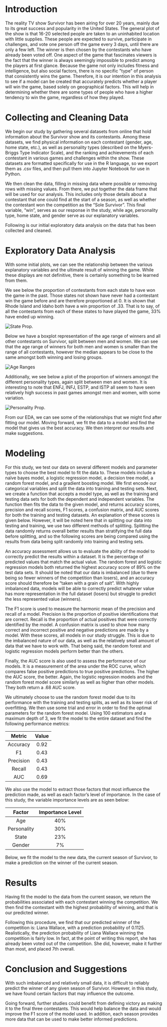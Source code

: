 # Introduction

The reality TV show Survivor has been airing for over 20 years, mainly due to its great success and popularity in the United States. The general plot of the show is that 16-20 selected people are taken to an uninhabited location with little supplies. These people are expected to survive, participate in challenges, and vote one person off the game every 3 days, until there are only a few left. The winner is then chosen by the contestants who have already been voted off.  One aspect of the game that fascinates viewers is the fact that the winner is always seemingly impossible to predict among the players at first glance. Because the game not only includes fitness and intelligence, but also social factors, there is no specific "type" of person that consistently wins the game. Therefore, it is our intention in this analysis to see if a model can be created that accurately predicts whether a player will win the game, based solely on geographical factors. This will help in determining whether there are some types of people who have a higher tendency to win the game, regardless of how they played.

# Collecting and Cleaning Data

We begin our study by gathering several datasets from online that hold information about the Survivor show and its contestants. Among these datasets, we find physical information on each contestant (gender, age, home state, etc.), as well as personality types (described on the Myers-Briggs Type Indicator Scale), and the ranking and achievements of each contestant in various games and challenges within the show. These datasets are formatted specifically for use in the R language, so we export them as .csv files, and then pull them into Jupyter Notebook for use in Python.

We then clean the data, filling in missing data where possible or removing rows with missing values. From there, we put together the data frame that will be used for our analysis. This includes only those details about a contestant that one could find at the start of a season, as well as whether the contestant won the competition as the “Sole Survivor”.  This final variable, “win”, serves as our response in the study, while age, personality type, home state, and gender serve as our explanatory variables.

Following is our initial exploratory data analysis on the data that has been collected and cleaned.

# Exploratory Data Analysis

With some initial plots, we can see the relationship between the various explanatory variables and the ultimate result of winning the game. While these displays are not definitive, there is certainly something to be learned from them.

We see below the proportion of contestants from each state to have won the game in the past. Those states not shown have never had a contestant win the game before and are therefore proportioned at 0. It is shown that Rhode Island and Idaho both have a win proportion of .33. That is to say, of all the contestants from each of these states to have played the game, 33% have ended up winning.

![State Prop.](/State_Wins.png)


Below we have a boxplot representation of the age range of winners and all other contestants on Survivor, split between men and women. We can see that the age range of winners for both men and women is smaller than the range of all contestants, however the median appears to be close to the same amongst both winning and losing groups.

![Age Ranges](/Age_Range.png)

Additionally, we see below a plot of the proportion of winners amongst the different personality types, again split between men and women. It is interesting to note that ENFJ, INFJ, ESTP, and ISTP all seem to have seen relatively high success in past games amongst men and women, with some variation.

![Personality Prop.](/Personality_Gender_Rate.png)

From our EDA, we can see some of the relationships that we might find after fitting our model. Moving forward, we fit the data to a model and find the model that gives us the best accuracy. We then interpret our results and make suggestions.

# Modeling

For this study, we test our data on several different models and parameter types to choose the best model to fit the data to. These models include a naïve bayes model, a logistic regression model, a decision tree model, a random forest model, and a gradient boosting model. We first encode our categorical variables and split the data into training and testing sets. Next, we create a function that accepts a model type, as well as the training and testing data sets for both the dependent and independent variables. The function then fits the data to the given model, and returns accuracy scores, precision and recall scores, F1 scores, a confusion matrix, and AUC scores for both the training and testing datasets. An explanation of these scores is given below. However, it will be noted here that in splitting our data into testing and training, we use two different methods of splitting. Splitting the data randomly returns overall better results than stratifying the full data before splitting, and so the following scores are being compared using the results from data being split randomly into training and testing sets.

An accuracy assessment allows us to evaluate the ability of the model to correctly predict the results within a dataset. It is the percentage of predicted values that match the actual value. The random forest and logistic regression models both returned the highest accuracy score of 89% on the test data sets. It should be noted that our data is imbalanced (due to there being so fewer winners of the competition than losers), and an accuracy score should therefore be “taken with a grain of salt”. With highly imbalanced data, models will be able to correctly predict whatever value has more representation in the full dataset (losers) but struggle to predict the less represented value (winners).

The F1 score is used to measure the harmonic mean of the precision and recall of a model. Precision is the proportion of positive identifications that are correct. Recall is the proportion of actual positives that were correctly identified by the model. A confusion matrix is used to show how many correct and incorrect positive and negative predictions are made by a model. With these scores, all models in our study struggle. This is due to the imbalanced nature of our data, as well as the relatively small amount of data that we have to work with. That being said, the random forest and logistic regression models perform better than the others.

Finally, the AUC score is also used to assess the performance of our models. It is a measurement of the area under the ROC curve, which compares false positive predictions to true positive predictions. The higher the AUC score, the better. Again, the logistic regression models and the random forest model score similarly as well as higher than other models. They both return a .68 AUC score.

We ultimately choose to use the random forest model due to its performance with the training and testing splits, as well as its lower risk of overfitting. We then use some trial and error in order to find the optimal parameters for the random forest model. Using 100 estimators and a maximum depth of 3, we fit the model to the entire dataset and find the following performance metrics:

|Metric|Value|
|:-------:|:------:|
|Accuracy| 0.92|
|F1| 0.43|
|Precision| 0.43|
|Recall| 0.43|
|AUC| 0.69|

We also use the model to extract those factors that most influence the prediction made, as well as each factor’s level of importance. In the case of this study, the variable importance levels are as seen below:

|Factor| Importance Level|
|:-------:|:----------------------:|
|Age| 40%|
|Personality| 30%|
|State| 23%|
|Gender| 7%|

Below, we fit the model to the new data, the current season of Survivor, to make a prediction on the winner of the current season.

# Results

Having fit the model to the data from the current season, we return the probabilities associated with each contestant winning the competition. We then find the contestant with the highest probability of winning, and that is our predicted winner.

Following this procedure, we find that our predicted winner of the competition is:
Liana Wallace, with a prediction probability of 0.1125.
Realistically, the prediction probability of Liana Wallace winning the competition is fairly low. In fact, at the point of writing this report, she has already been voted out of the competition. She did, however, make it further than most, and placed 7th overall.

# Conclusion and Suggestions

With such imbalanced and relatively small data, it is difficult to reliably predict the winner of any given season of Survivor. However, in this study, we have found certain factors that may influence the outcome.

Going forward, further studies could benefit from defining victory as making it to the final three contestants. This would help balance the data and would improve the F1 score of the model used. In addition, each season provides more data that can be used to make better informed predictions.

